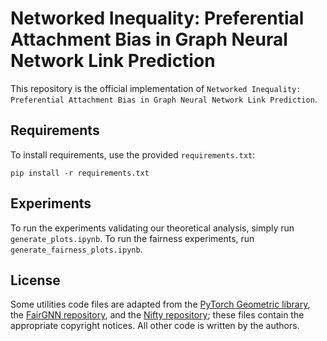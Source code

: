 # Networked Inequality: Preferential Attachment Bias in Graph Neural Network Link Prediction

This repository is the official implementation of `Networked Inequality: Preferential Attachment Bias in Graph Neural Network Link Prediction`.

## Requirements

To install requirements, use the provided `requirements.txt`:

```setup
pip install -r requirements.txt
```

## Experiments

To run the experiments validating our theoretical analysis, simply run `generate_plots.ipynb`. To run the fairness experiments, run `generate_fairness_plots.ipynb`.

## License

Some utilities code files are adapted from the [PyTorch Geometric library](https://github.com/pyg-team/pytorch_geometric), the [FairGNN repository](https://github.com/EnyanDai/FairGNN), and the [Nifty repository](https://github.com/chirag126/nifty); these files contain the appropriate copyright notices. All other code is written by the authors.

